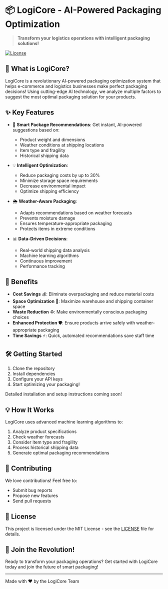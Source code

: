 # 📦 LogiCore - AI-Powered Packaging Optimization

> **Transform your logistics operations with intelligent packaging solutions!**

[![License](https://img.shields.io/badge/license-MIT-blue.svg)](LICENSE)

## 🚀 What is LogiCore?

LogiCore is a revolutionary AI-powered packaging optimization system that helps e-commerce and logistics businesses make perfect packaging decisions! Using cutting-edge AI technology, we analyze multiple factors to suggest the most optimal packaging solution for your products.

## ✨ Key Features

- 🎯 **Smart Package Recommendations**: Get instant, AI-powered suggestions based on:
  - Product weight and dimensions
  - Weather conditions at shipping locations
  - Item type and fragility
  - Historical shipping data

- 💡 **Intelligent Optimization**:
  - Reduce packaging costs by up to 30%
  - Minimize storage space requirements
  - Decrease environmental impact
  - Optimize shipping efficiency

- 🌦️ **Weather-Aware Packaging**:
  - Adapts recommendations based on weather forecasts
  - Prevents moisture damage
  - Ensures temperature-appropriate packaging
  - Protects items in extreme conditions

- 📊 **Data-Driven Decisions**:
  - Real-world shipping data analysis
  - Machine learning algorithms
  - Continuous improvement
  - Performance tracking

## 🎯 Benefits

- **Cost Savings** 💰: Eliminate overpackaging and reduce material costs
- **Space Optimization** 📐: Maximize warehouse and shipping container space
- **Waste Reduction** ♻️: Make environmentally conscious packaging choices
- **Enhanced Protection** 🛡️: Ensure products arrive safely with weather-appropriate packaging
- **Time Savings** ⚡: Quick, automated recommendations save staff time

## 🛠️ Getting Started

1. Clone the repository
2. Install dependencies
3. Configure your API keys
4. Start optimizing your packaging!

Detailed installation and setup instructions coming soon!

## 💡 How It Works

LogiCore uses advanced machine learning algorithms to:
1. Analyze product specifications
2. Check weather forecasts
3. Consider item type and fragility
4. Process historical shipping data
5. Generate optimal packaging recommendations

## 🤝 Contributing

We love contributions! Feel free to:
- Submit bug reports
- Propose new features
- Send pull requests

## 📝 License

This project is licensed under the MIT License - see the [LICENSE](LICENSE) file for details.

## 🌟 Join the Revolution!

Ready to transform your packaging operations? Get started with LogiCore today and join the future of smart packaging!

---
Made with ❤️ by the LogiCore Team